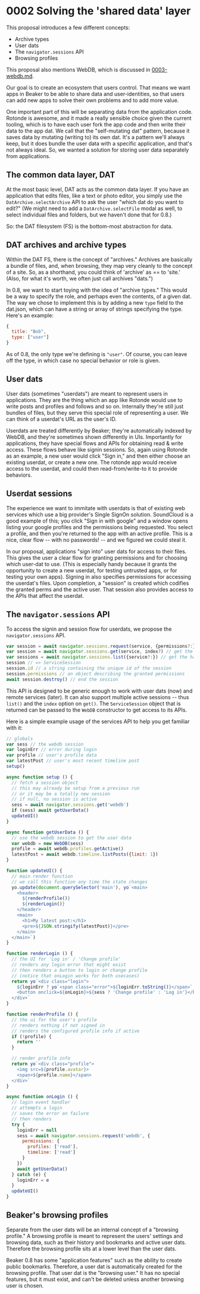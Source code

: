# 0002 Solving the 'shared data' layer

This proposal introduces a few different concepts:

 - Archive types
 - User dats
 - The `navigator.sessions` API
 - Browsing profiles

This proposal also mentions WebDB, which is discussed in [0003-webdb.md](./0003-webdb.md).

Our goal is to create an ecosystem that users control. That means we want apps in Beaker to be able to share data and user-identities, so that users can add new apps to solve their own problems and to add more value.

One important part of this will be separating data from the application code. Rotonde is awesome, and it made a really sensible choice given the current tooling, which is to have each user fork the app code and then write their data to the app dat. We call that the "self-mutating dat" pattern, because it saves data by mutating (writing to) its own dat. It's a pattern we'll always keep, but it does bundle the user data with a specific application, and that's not always ideal. So, we wanted a solution for storing user data separately from applications.

## The common data layer, DAT

At the most basic level, DAT acts as the common data layer. If you have an application that edits files, like a text or photo editor, you simply use the `DatArchive.selectArchive` API to ask the user "which dat do you want to edit?" (We might need to add a `DatArchive.selectFile` modal as well, to select individual files and folders, but we haven't done that for 0.8.)

So: the DAT filesystem (FS) is the bottom-most abstraction for data.

## DAT archives and archive types

Within the DAT FS, there is the concept of "archives." Archives are basically a bundle of files, and, when browsing, they map very cleanly to the concept of a site. So, as a shorthand, you could think of 'archive' as == to 'site.' (Also, for what it's worth, we often just call archives "dats.")

In 0.8, we want to start toying with the idea of "archive types." This would be a way to specify the role, and perhaps even the contents, of a given dat. The way we chose to implement this is by adding a new `type` field to the dat.json, which can have a string or array of strings specifying the type. Here's an example:

```js
{
  title: "Bob",
  type: ["user"]
}
```

As of 0.8, the only type we're defining is `"user"`. Of course, you can leave off the type, in which case no special behavior or role is given.

## User dats

User dats (sometimes "userdats") are meant to represent users in applications. They are the thing which an app like Rotonde would use to write posts and profiles and follows and so on. Internally they're still just bundles of files, but they serve this special role of representing a user. We can think of a userdat's URL as the user's ID.

Userdats are treated differently by Beaker; they're automatically indexed by WebDB, and they're sometimes shown differently in UIs. Importantly for applications, they have special flows and APIs for obtaining read & write access. These flows behave like signin sessions. So, again using Rotonde as an example, a new user would click "Sign in," and then either choose an existing userdat, or create a new one. The rotonde app would receive access to the userdat, and could then read-from/write-to it to provide behaviors.

## Userdat sessions

The experience we want to immitate with userdats is that of existing web services which use a big provider's Single SignOn solution. SoundCloud is a good example of this; you click "Sign in with google" and a window opens listing your google profiles and the permissions being requested. You select a profile, and then you're returned to the app with an active profile. This is a nice, clear flow -- with no passwords! -- and we figured we could steal it.

In our proposal, applications "sign into" user dats for access to their files. This gives the user a clear flow for granting permissions and for choosing which user-dat to use. (This is especially handy because it grants the opportunity to create a new userdat, for testing untrusted apps, or for testing your own apps). Signing in also specifies permissions for accessing the userdat's files. Upon completion, a "session" is created which codifies the granted perms and the active user. That session also provides access to the APIs that affect the userdat.

## The `navigator.sessions` API

To access the signin and session flow for userdats, we propose the `navigator.sessions` API.

```js
var session = await navigator.sessions.request(service, {permissions?:}) // request session with a new service
var session = await navigator.sessions.get(service, index?) // get the handle to an existing session
var sessions = await navigator.sessions.list({service?:}) // get the handle to all existing sessions
session // => ServiceSession
session.id // a string containing the unique id of the session
session.permissions // an object describing the granted permissions
await session.destroy() // end the session
```

This API is designed to be generic enough to work with user dats (now) and remote services (later). It can also support multiple active sessions -- thus `list()` and the `index` option on `get()`. The `ServiceSession` object that is returned can be passed to the `WebDB` constructor to get access to its APIs.

Here is a simple example usage of the services API to help you get familiar with it:

```js
// globals
var sess // the webdb session
var loginErr // error during login
var profile // user's profile data
var latestPost // user's most recent timeline post
setup()

async function setup () {
  // fetch a session object
  // this may already be setup from a previous run
  // or it may be a totally new session
  // if null, no session is active
  sess = await navigator.sessions.get('webdb')
  if (sess) await getUserData()
  updateUI()
}

async function getUserData () {
  // use the webdb session to get the user data
  var webdb = new WebDB(sess)
  profile = await webdb.profiles.getActive()
  latestPost = await webdb.timeline.listPosts({limit: 1})
}

function updateUI() {
  // main render function
  // we call this function any time the state changes
  yo.update(document.querySelector('main'), yo`<main>
    <header>
      ${renderProfile()}
      ${renderLogin()}
    </header>
    <main>
      <h1>My latest post:</h1>
      <pre>${JSON.stringify(latestPost)}</pre>
    </main>
  </main>`)
}

function renderLogin () {
  // the UI for 'Log in' / 'Change profile'
  // renders any login error that might exist
  // then renders a button to login or change profile
  // (notice that onLogin works for both usecases)
  return yo`<div class="login">
    ${loginErr ? yo`<span class="error">${loginErr.toString()}</span>` : ''}
    <button onclick=${onLogin}>${sess ? 'Change profile' : 'Log in'}</button>
  </div>`
}

function renderProfile () {
  // the ui for the user's profile
  // renders nothing if not signed in
  // renders the configured profile info if active
  if (!profile) {
    return ''
  }

  // render profile info
  return yo`<div class="profile">
    <img src=${profile.avatar}>
    <span>${profile.name}</span>
  </div>`
}

async function onLogin () {
  // login event handler
  // attempts a login
  // saves the error on failure
  // then renders
  try {
    loginErr = null
    sess = await navigator.sessions.request('webdb', {
      permissions: {
        profiles: ['read'],
        timeline: ['read']
      }
    })
    await getUserData()
  } catch (e) {
    loginErr = e
  }
  updateUI()
}
```

## Beaker's browsing profiles

Separate from the user dats will be an internal concept of a "browsing profile." A browsing profile is meant to represent the users' settings and browsing data, such as their history and bookmarks and active user dats. Therefore the browsing profile sits at a lower level than the user dats.

Beaker 0.8 has some "application features" such as the ability to create public bookmarks. Therefore, a user dat is automatically created for the browsing profile. That user dat is the "browsing user." It has no special features, but it must exist, and can't be deleted unless another browsing user is chosen.
